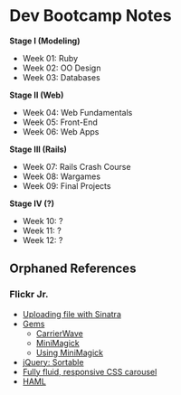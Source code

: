 Dev Bootcamp Notes
==================

**Stage I (Modeling)**
- Week 01: Ruby
- Week 02: OO Design
- Week 03: Databases

**Stage II (Web)**
- Week 04: Web Fundamentals
- Week 05: Front-End
- Week 06: Web Apps

**Stage III (Rails)**
- Week 07: Rails Crash Course
- Week 08: Wargames
- Week 09: Final Projects

**Stage IV (?)**
- Week 10: ?
- Week 11: ?
- Week 12: ?




## Orphaned References

### Flickr Jr.
- [Uploading file with Sinatra](http://www.wooptoot.com/file-upload-with-sinatra)
- [Gems](https://github.com/jnicklas/carrierwave#using-minimagick)
  - [CarrierWave](https://github.com/jnicklas/carrierwave)
  - [MiniMagick](https://github.com/minimagick/minimagick)
  - [Using MiniMagick](https://github.com/jnicklas/carrierwave#using-minimagick)
- [jQuery: Sortable](http://jqueryui.com/sortable/#display-grid)
- [Fully fluid, responsive CSS carousel](http://csswizardry.com/2011/10/fully-fluid-responsive-css-carousel/)
- [HAML](http://haml.info/)